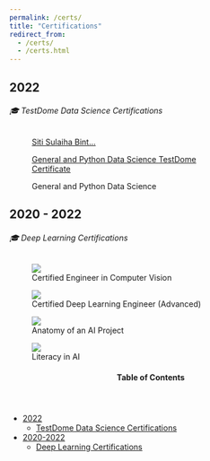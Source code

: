 ```yaml
---
permalink: /certs/
title: "Certifications"
redirect_from: 
  - /certs/
  - /certs.html
---
```


2022
---
###### 🎓 TestDome Data Science Certifications


<p>
<figure>
<!-- <img src="https://app.testdome.com/cert/5bb75e15d66b470c9ef06056abfed64f" class="testdome-certificate-stamp silver" class="align-center"> -->
<a href="https://app.testdome.com/cert/5bb75e15d66b470c9ef06056abfed64f" class="testdome-certificate-stamp silver"><span class="testdome-certificate-name">    
        Siti Sulaiha Bint...
    
</span><span class="testdome-certificate-test-name">General and Python Data Science </span><span class="testdome-certificate-card-logo">TestDome<br />Certificate</span></a><script>var stylesheet = "https://app.testdome.com/content/source/stylesheets/embed.css", link = document.createElement("link"); link.href = stylesheet, link.type = "text/css", link.rel = "stylesheet", link.media = "screen,print", document.getElementsByTagName("head")[0].appendChild(link);</script>

<figcaption class="align-center">General and Python Data Science</figcaption>
</figure>


2020 - 2022
---

###### 🎓 Deep Learning Certifications


<p>
<figure>
<img src="https://sulaihasubi.github.io/assets/certs/dlc/Sulaiha%20Subi_Certified%20Engineer%20in%20Computer%20Vision.png" class="align-center">
<figcaption class="align-center">Certified Engineer in Computer Vision</figcaption>
</figure>

<figure>
<img src="https://sulaihasubi.github.io/assets/certs/dlc/Sulaiha%20Subi_Certified%20Deep%20Learning%20Engineer%20(Advanced).png" class="align-center">
<figcaption class="align-center">Certified Deep Learning Engineer (Advanced)</figcaption>
</figure>

<figure>
<img src="https://sulaihasubi.github.io/assets/certs/dlc/Sulaiha%20Subi_Anatomy%20of%20an%20AI%20Project.png" class="align-center">
<figcaption class="align-center">Anatomy of an AI Project</figcaption>
</figure>

<figure>
<img src="https://sulaihasubi.github.io/assets/certs/dlc/Sulaiha%20Subi_Literacy%20in%20AI.png" class="align-center">
<figcaption class="align-center">Literacy in AI </figcaption>
</figure>

</p>


<!-- This is for Sidebar Menu on the Rigth Side -->
<aside class="sidebar__right ">
            <nav class="toc">
              <header><h4 class="nav__title"><i class="fas fa-bookmark"></i> Table of Contents</h4></header>
              <ul class="toc__menu">
  <li class=""><a href="#2020---2022">2022</a>
    <ul>
      <li class=""><a href="#-deep-learning-certifications">TestDome Data Science Certifications</a></li>
    </ul>
  </li>
  <li class=""><a href="#2020---2022">2020-2022</a>
    <ul>
      <li class=""><a href="#-deep-learning-certifications">Deep Learning Certifications</a></li>
    </ul>
  </li>


